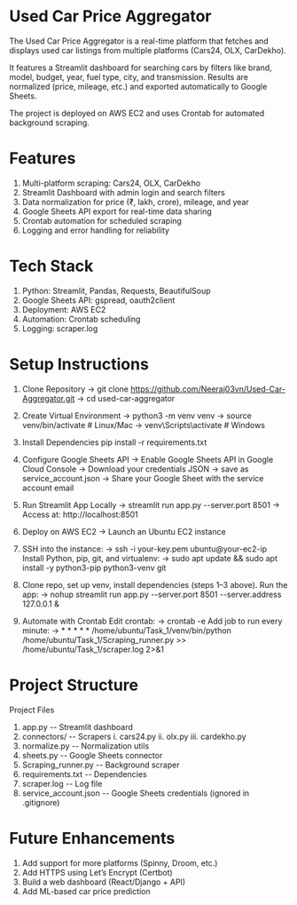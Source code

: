 # Used Car Price Aggregator

The Used Car Price Aggregator is a real-time platform that fetches and displays used car listings from multiple platforms (Cars24, OLX, CarDekho).

It features a Streamlit dashboard for searching cars by filters like brand, model, budget, year, fuel type, city, and transmission.
Results are normalized (price, mileage, etc.) and exported automatically to Google Sheets.

The project is deployed on AWS EC2 and uses Crontab for automated background scraping.

# Features
1. Multi-platform scraping: Cars24, OLX, CarDekho
2. Streamlit Dashboard with admin login and search filters
3. Data normalization for price (₹, lakh, crore), mileage, and year
4. Google Sheets API export for real-time data sharing
5. Crontab automation for scheduled scraping
6. Logging and error handling for reliability

# Tech Stack
1. Python: Streamlit, Pandas, Requests, BeautifulSoup
2. Google Sheets API: gspread, oauth2client
3. Deployment: AWS EC2
4. Automation: Crontab scheduling
5. Logging: scraper.log

# Setup Instructions

1. Clone Repository
  -> git clone https://github.com/Neeraj03vn/Used-Car-Aggregator.git
  -> cd used-car-aggregator

2. Create Virtual Environment
  -> python3 -m venv venv
  -> source venv/bin/activate   # Linux/Mac
  -> venv\Scripts\activate      # Windows

3. Install Dependencies
pip install -r requirements.txt

4. Configure Google Sheets API
  -> Enable Google Sheets API in Google Cloud Console
  -> Download your credentials JSON → save as service_account.json
  -> Share your Google Sheet with the service account email

5. Run Streamlit App Locally
  -> streamlit run app.py --server.port 8501
  -> Access at: http://localhost:8501

6. Deploy on AWS EC2
  -> Launch an Ubuntu EC2 instance

7. SSH into the instance:
   -> ssh -i your-key.pem ubuntu@your-ec2-ip
  Install Python, pip, git, and virtualenv:
   -> sudo apt update && sudo apt install -y python3-pip python3-venv git
8. Clone repo, set up venv, install dependencies (steps 1–3 above).
  Run the app:
    -> nohup streamlit run app.py --server.port 8501 --server.address 127.0.0.1 &

9. Automate with Crontab
  Edit crontab:
    -> crontab -e
  Add job to run every minute:
    -> * * * * * /home/ubuntu/Task_1/venv/bin/python /home/ubuntu/Task_1/Scraping_runner.py >> /home/ubuntu/Task_1/scraper.log 2>&1

# Project Structure

Project Files
  1. app.py                -- Streamlit dashboard
  2. connectors/           -- Scrapers
    i. cars24.py
   ii. olx.py
  iii. cardekho.py
  3. normalize.py          -- Normalization utils
  4. sheets.py             -- Google Sheets connector
  5. Scraping_runner.py    -- Background scraper
  6. requirements.txt      -- Dependencies
  7. scraper.log           -- Log file
  8. service_account.json  -- Google Sheets credentials (ignored in .gitignore)
     
# Future Enhancements
1. Add support for more platforms (Spinny, Droom, etc.)
2. Add HTTPS using Let’s Encrypt (Certbot)
3. Build a web dashboard (React/Django + API)
4. Add ML-based car price prediction
